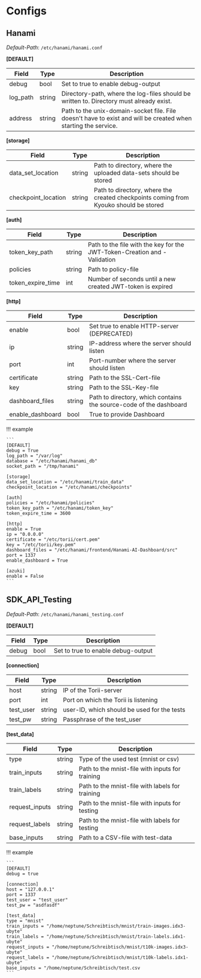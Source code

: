 # Configs

## **Hanami**

*Default-Path*: `/etc/hanami/hanami.conf`

**[DEFAULT]**

| Field | Type | Description |
| --- |  --- |  --- | 
| debug | bool | Set to true to enable debug-output |
| log_path | string | Directory-path, where the log-files should be written to. Directory must already exist. |
| address | string | Path to the unix-domain-socket file. File doesn't have to exist and will be created when starting the service. |

**[storage]**

| Field | Type | Description |
| --- |  --- |  --- | 
| data_set_location | string | Path to directory, where the uploaded data-sets should be stored |
| checkpoint_location | string | Path to directory, where the created checkpoints coming from Kyouko should be stored |

**[auth]**

| Field | Type | Description |
| --- |  --- |  --- | 
| token_key_path | string | Path to the file with the key for the JWT-Token-Creation and -Validation |
| policies | string | Path to policy-file |
| token_expire_time | int | Number of seconds until a new created JWT-token is expired |

**[http]**

| Field | Type | Description |
| --- |  --- |  --- | 
| enable | bool | Set true to enable HTTP-server (DEPRECATED) |
| ip | string | IP-address where the server should listen |
| port | int | Port-number where the server should listen |
| certificate | string | Path to the SSL-Cert-file |
| key | string | Path to the SSL-Key-file |
| dashboard_files | string | Path to directory, which contains the source-code of the dashboard | 
| enable_dashboard | bool | True to provide Dashboard |

!!! example

    ```
    [DEFAULT]
    debug = True
    log_path = "/var/log"
    database = "/etc/hanami/hanami_db"
    socket_path = "/tmp/hanami"

    [storage]
    data_set_location = "/etc/hanami/train_data"
    checkpoint_location = "/etc/hanami/checkpoints"

    [auth]
    policies = "/etc/hanami/policies"
    token_key_path = "/etc/hanami/token_key"
    token_expire_time = 3600

    [http]
    enable = True
    ip = "0.0.0.0"
    certificate = "/etc/torii/cert.pem"
    key = "/etc/torii/key.pem"
    dashboard_files = "/etc/hanami/frontend/Hanami-AI-Dashboard/src"
    port = 1337
    enable_dashboard = True

    [azuki]
    enable = False
    ```


## **SDK_API_Testing**

*Default-Path*: `/etc/hanami/hanami_testing.conf`

**[DEFAULT]**

| Field | Type | Description |
| --- |  --- |  --- | 
| debug | bool | Set to true to enable debug-output |

**[connection]**

| Field | Type | Description |
| --- |  --- |  --- | 
| host | string | IP of the Torii-server |
| port | int | Port on which the Torii is listening |
| test_user | string | user-ID, which should be used for the tests |
| test_pw | string | Passphrase of the test_user |


**[test_data]**

| Field | Type | Description |
| --- |  --- |  --- | 
| type | string | Type of the used test (mnist or csv) |
| train_inputs | string | Path to the mnist-file with inputs for training |
| train_labels | string | Path to the mnist-file with labels for training |
| request_inputs | string | Path to the mnist-file with inputs for testing |
| request_labels | string | Path to the mnist-file with labels for testing |
| base_inputs | string | Path to a CSV-file with test-data |

!!! example

    ```
    [DEFAULT]
    debug = true

    [connection]
    host = "127.0.0.1"
    port = 1337
    test_user = "test_user"
    test_pw = "asdfasdf"

    [test_data]
    type = "mnist"
    train_inputs = "/home/neptune/Schreibtisch/mnist/train-images.idx3-ubyte"
    train_labels = "/home/neptune/Schreibtisch/mnist/train-labels.idx1-ubyte"
    request_inputs = "/home/neptune/Schreibtisch/mnist/t10k-images.idx3-ubyte"
    request_labels = "/home/neptune/Schreibtisch/mnist/t10k-labels.idx1-ubyte"
    base_inputs = "/home/neptune/Schreibtisch/test.csv
    ```
